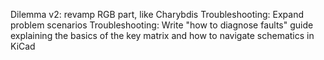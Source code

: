 Dilemma v2: revamp RGB part, like Charybdis
Troubleshooting: Expand problem scenarios
Troubleshooting: Write "how to diagnose faults" guide explaining the basics of the key matrix and how to navigate schematics in KiCad
